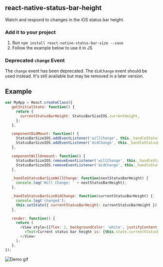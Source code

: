 ## react-native-status-bar-height

Watch and respond to changes in the iOS status bar height.

### Add it to your project

1. Run `npm install react-native-status-bar-size --save`
2. Follow the example below to use it in JS

### Deprecated `change` Event

The `change` event has been deprecated. The `didChange` event should be used instead.
It's still available but may be removed in a later version.

## Example

```javascript
var MyApp = React.createClass({
   getInitialState: function() {
     return {
       currentStatusBarHeight: StatusBarSizeIOS.currentHeight,
     };
   },

   componentDidMount: function() {
     StatusBarSizeIOS.addEventListener('willChange', this._handleStatusBarSizeWillChange);
     StatusBarSizeIOS.addEventListener('didChange', this._handleStatusBarSizeDidChange);
   },

   componentWillUnmount: function() {
     StatusBarSizeIOS.removeEventListener('willChange', this._handleStatusBarSizeWillChange);
     StatusBarSizeIOS.removeEventListener('didChange', this._handleStatusBarSizeDidChange);
   },

   _handleStatusBarSizeWillChange: function(nextStatusBarHeight) {
     console.log('Will Change: ' + nextStatusBarHeight);
   },

   _handleStatusBarSizeDidChange: function(currentStatusBarHeight) {
     console.log('changed');
     this.setState({ currentStatusBarHeight: currentStatusBarHeight });
   },

   render: function() {
     return (
       <View style={{flex: 1, backgroundColor: 'white', justifyContent: 'center', alignItems: 'center'}}>
         <Text>Current status bar height is: {this.state.currentStatusBarHeight}</Text>
       </View>
     );
   },
});
```

![Demo gif](https://raw.githubusercontent.com/jgkim/react-native-status-bar-size/master/demo.gif)
